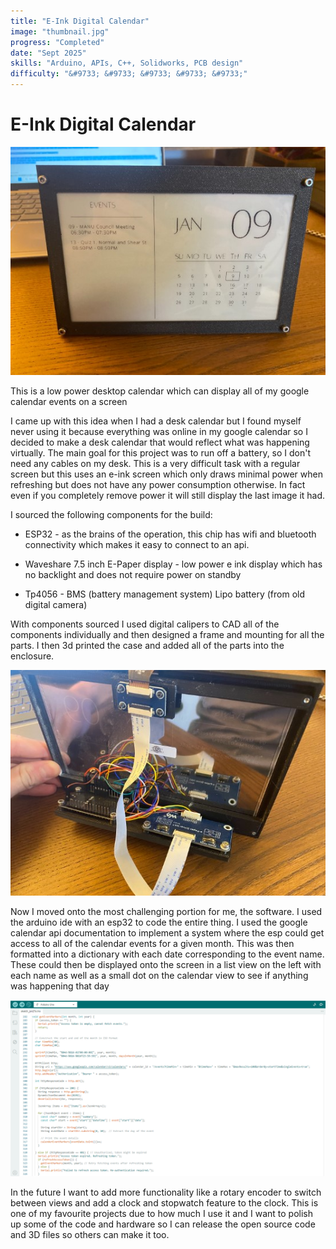 ```yaml
---
title: "E-Ink Digital Calendar"
image: "thumbnail.jpg"
progress: "Completed"
date: "Sept 2025"
skills: "Arduino, APIs, C++, Solidworks, PCB design"
difficulty: "&#9733; &#9733; &#9733; &#9733; &#9733;"
---
```


# E-Ink Digital Calendar

![Alt text](image1.jpg)  


This is a low power desktop calendar which can display all of my google calendar events on a screen

I came up with this idea when I had a desk calendar but I found myself never using it because everything was online in my google calendar so I decided to make a desk calendar that would reflect what was happening virtually. The main goal for this project was to run off a battery, so I don't need any cables on my desk. This is a very difficult task with a regular screen but this uses an e-ink screen which only draws minimal power when refreshing but does not have any power consumption otherwise. In fact even if you completely remove power it will still display the last image it had.  

I sourced the following components for the build:  

- ESP32 - as the brains of the operation, this chip has wifi and bluetooth connectivity which makes it easy to connect to an api.  

- Waveshare 7.5 inch E-Paper display - low power e ink display which has no backlight and does not require power on standby

- Tp4056 - BMS (battery management system)
Lipo battery (from old digital camera)

With components sourced I used digital calipers to CAD all of the components individually and then designed a frame and mounting for all the parts. I then 3d printed the case and added all of the parts into the enclosure.


![Alt text](image5.jpg)



Now I moved onto the most challenging portion for me, the software. I used the arduino ide with an esp32 to code the entire thing. I used the google calendar api documentation to implement a system where the esp could get access to all of the calendar events for a given month. This was then formatted into a dictionary with each date corresponding to the event name. These could then be displayed onto the screen in a list view on the left with each name as well as a small dot on the calendar view to see if anything was happening that day



![Alt text](image6.png)



In the future I want to add more functionality like a rotary encoder to switch between views and add a clock and stopwatch feature to the clock. This is one of my favourite projects due to how much I use it and I want to polish up some of the code and hardware so I can release the open source code and 3D files so others can make it too.